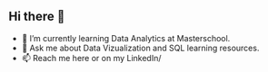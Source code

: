 ## Hi there 👋

- 🌱 I’m currently learning Data Analytics at Masterschool.
- 💬 Ask me about Data Vizualization and SQL learning resources.
- 📫 Reach me here or on my LinkedIn/

<!--
**olelina/olelina** is a ✨ _special_ ✨ repository because its `README.md` (this file) appears on your GitHub profile.

Here are some ideas to get you started:

- 🔭 I’m currently working on ...
- 
- 👯 I’m looking to collaborate on ...
- 🤔 I’m looking for help with ...
- 💬 Ask me about ...
- 📫 How to reach me: ...
- 😄 Pronouns: ...
- ⚡ Fun fact: ...
-->

